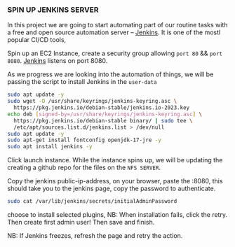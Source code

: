 ### SPIN UP JENKINS SERVER

In this project we are going to start automating part of our routine tasks with a free and open source automation server – [Jenkins](https://www.jenkins.io/download/). It is one of the mostl popular CI/CD tools,

Spin up an EC2 Instance, create a security group allowing `port 80` && `port 8080`. [Jenkins](https://www.jenkins.io/doc/book/installing/linux/) listens on port 8080.

As we progress we are looking into the automation of things, we will be passing the script to install Jenkins in the `user-data`

```sh
sudo apt update -y
sudo wget -O /usr/share/keyrings/jenkins-keyring.asc \
  https://pkg.jenkins.io/debian-stable/jenkins.io-2023.key
echo deb [signed-by=/usr/share/keyrings/jenkins-keyring.asc] \
  https://pkg.jenkins.io/debian-stable binary/ | sudo tee \
  /etc/apt/sources.list.d/jenkins.list > /dev/null
sudo apt update -y
sudo apt-get install fontconfig openjdk-17-jre -y 
sudo apt install jenkins -y
```

Click launch instance. While the instance spins up, we will be updating the creating a github repo for the files on the `NFS SERVER`. 

Copy the jenkins public-ip-address, on your browser, paste the <public-ip-address>:8080, this should take you to the jenkins page, copy the password to authenticate.

```sh
sudo cat /var/lib/jenkins/secrets/initialAdminPassword
```

choose to install selected plugins, NB: When installation fails, click the retry. Then create first admin user! Then save and finish.

NB: If Jenkins freezes, refresh the page and retry the action.




